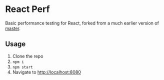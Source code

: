 # React Perf

Basic performance testing for React, forked from
a much earlier version of [master](https://github.com/cooperka/react-simple-boilerplate).

## Usage

1. Clone the repo
2. `npm i`
3. `npm start`
4. Navigate to <http://localhost:8080>
